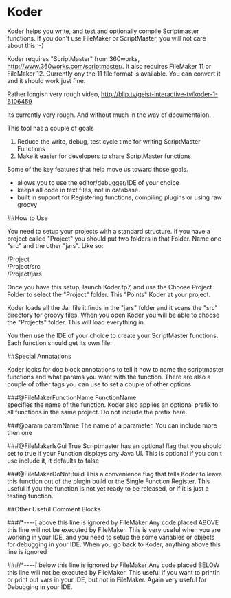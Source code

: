 Koder
======

Koder helps you write, and test and optionally compile Scriptmaster functions.  If you don't use FileMaker or ScriptMaster, you will not care about this :-)

Koder requires "ScriptMaster" from 360works, http://www.360works.com/scriptmaster/. It also requires FileMaker 11 or FileMaker 12.  Currently ony the 11 file format is available.  You can convert it and it should work just fine.

Rather longish very rough video, http://blip.tv/geist-interactive-tv/koder-1-6106459

Its currently very rough. And without much in the way of documentaion. 

This tool has a couple of goals

1. Reduce the write, debug, test cycle time for writing ScriptMaster Functions
2. Make it easier for developers to share ScriptMaster functions

Some of the key features that help move us toward those goals.

* allows you to use the editor/debugger/IDE of your choice
* keeps all code in text files, not in database.
* built in support for Registering functions, compiling plugins or using raw groovy

##How to Use

You need to setup your projects with a standard structure.  If you have a project called "Project" you should put two folders in that Folder. Name one "src" and the other "jars".  Like so:

/Project  
/Project/src  
/Project/jars

Once you have this setup, launch Koder.fp7, and use the Choose Project Folder to select the "Project" folder.  This "Points" Koder at your project.

Koder loads all the Jar file it finds in the "jars" folder and it scans the "src" directory for groovy files.  When you open Koder you will be able to choose the "Projects" folder.  This will load everything in.

You then use the IDE of your choice to create your ScriptMaster functions.  Each function should get its own file.

##Special Annotations

Koder looks for doc block annotations to tell it how to name the scriptmaster functions and what params you want with the function.  There are also a couple of other tags you can use to set a couple of other options.


###@FileMakerFunctionName  FunctionName  
specifies the name of the function. Koder also applies an optional prefix to all functions in the same project. Do not include the prefix here.

###@param paramName
The name of a parameter. You can include more then one  

###@FileMakerIsGui True
Scriptmaster has an optional flag that you should set to true if your Function displays any Java UI. This is optional if you don't use include it, it defaults to false

###@FileMakerDoNotBuild
This a convenience flag that tells Koder to leave this function out of the plugin build or the Single Function Register. This useful if you the function is not yet ready to be released, or if it is just a testing function.

##Other Useful Comment Blocks

###/*----[ above this line is ignored by FileMaker
Any code placed ABOVE this line will not be executed by FileMaker.  This is very useful when you are working in your IDE, and you need to setup the some variables or objects for debugging in your IDE. When you go back to Koder, anything above this line is ignored

###/*----[ below this line is ignored by FileMaker
Any code placed BELOW this line will not be executed by FileMaker. This useful if you want to println or print out vars in your IDE, but not in FileMaker. Again very useful for Debugging in your IDE.
